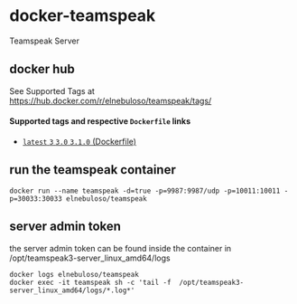 # docker-teamspeak

Teamspeak Server

## docker hub

See Supported Tags at https://hub.docker.com/r/elnebuloso/teamspeak/tags/

#### Supported tags and respective `Dockerfile` links

- [`latest` `3` `3.0` `3.1.0` (Dockerfile)](https://github.com/elnebuloso/docker-teamspeak/blob/master/Dockerfile)

## run the teamspeak container

```
docker run --name teamspeak -d=true -p=9987:9987/udp -p=10011:10011 -p=30033:30033 elnebuloso/teamspeak
```

## server admin token

the server admin token can be found inside the container in /opt/teamspeak3-server_linux_amd64/logs

```
docker logs elnebuloso/teamspeak
docker exec -it teamspeak sh -c 'tail -f  /opt/teamspeak3-server_linux_amd64/logs/*.log*'
```
